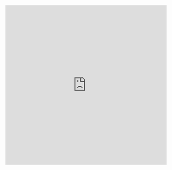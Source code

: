 <div class="card" style="max-width: 640px;">

<iframe width="100%" height="500" frameborder="0"
  src="https://observablehq.com/embed/f777e930c0aec7f8@224?cell=*&api_key=6184202a35d346d61eae2298a5663b7b87d01d0c"></iframe>
</div>

